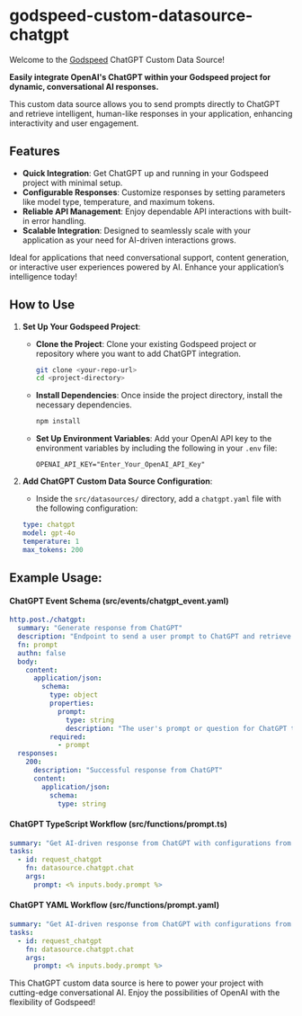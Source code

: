 
# godspeed-custom-datasource-chatgpt
Welcome to the [Godspeed](https://www.godspeed.systems/) ChatGPT Custom Data Source! 

**Easily integrate OpenAI's ChatGPT within your Godspeed project for dynamic, conversational AI responses.**

This custom data source allows you to send prompts directly to ChatGPT and retrieve intelligent, human-like responses in your application, enhancing interactivity and user engagement.

## Features

- **Quick Integration**: Get ChatGPT up and running in your Godspeed project with minimal setup.
- **Configurable Responses**: Customize responses by setting parameters like model type, temperature, and maximum tokens.
- **Reliable API Management**: Enjoy dependable API interactions with built-in error handling.
- **Scalable Integration**: Designed to seamlessly scale with your application as your need for AI-driven interactions grows.

Ideal for applications that need conversational support, content generation, or interactive user experiences powered by AI. Enhance your application’s intelligence today!

## How to Use

1. **Set Up Your Godspeed Project**:
   - **Clone the Project**: Clone your existing Godspeed project or repository where you want to add ChatGPT integration.
     ```bash
     git clone <your-repo-url>
     cd <project-directory>
     ```
   - **Install Dependencies**: Once inside the project directory, install the necessary dependencies.
     ```bash
     npm install
     ```
   - **Set Up Environment Variables**: Add your OpenAI API key to the environment variables by including the following in your `.env` file:
     ```plaintext
     OPENAI_API_KEY="Enter_Your_OpenAI_API_Key"
     ```

2. **Add ChatGPT Custom Data Source Configuration**:
   - Inside the `src/datasources/` directory, add a `chatgpt.yaml` file with the following configuration:
   ```yaml
   type: chatgpt
   model: gpt-4o
   temperature: 1
   max_tokens: 200
   ```

## Example Usage:

#### ChatGPT Event Schema (src/events/chatgpt_event.yaml)

```yaml
http.post./chatgpt:
  summary: "Generate response from ChatGPT"
  description: "Endpoint to send a user prompt to ChatGPT and retrieve the AI-generated response."
  fn: prompt
  authn: false
  body:
    content:
      application/json:
        schema:
          type: object
          properties:
            prompt:
              type: string
              description: "The user's prompt or question for ChatGPT to respond to."
          required:
            - prompt
  responses:
    200:
      description: "Successful response from ChatGPT"
      content:
        application/json:
          schema:
            type: string
```
#### ChatGPT TypeScript Workflow (src/functions/prompt.ts)

```yaml
summary: "Get AI-driven response from ChatGPT with configurations from YAML file"
tasks:
  - id: request_chatgpt
    fn: datasource.chatgpt.chat
    args:
      prompt: <% inputs.body.prompt %>
```

#### ChatGPT YAML Workflow (src/functions/prompt.yaml)

```yaml
summary: "Get AI-driven response from ChatGPT with configurations from YAML file"
tasks:
  - id: request_chatgpt
    fn: datasource.chatgpt.chat
    args:
      prompt: <% inputs.body.prompt %>
```

This ChatGPT custom data source is here to power your project with cutting-edge conversational AI. Enjoy the possibilities of OpenAI with the flexibility of Godspeed!
